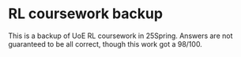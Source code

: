# RL coursework backup
This is a backup of UoE RL coursework in 25Spring.
Answers are not guaranteed to be all correct, though this work got a 98/100.
